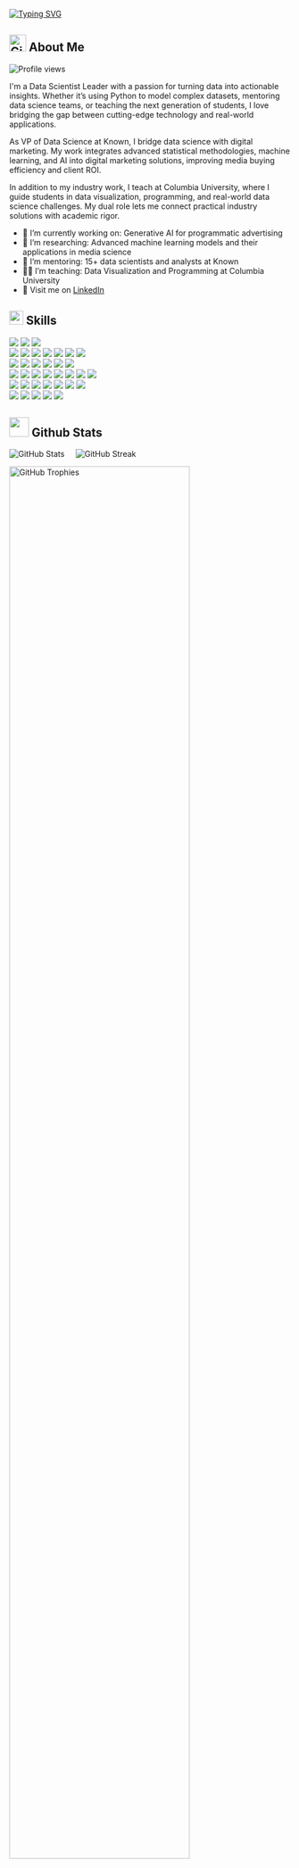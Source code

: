 <a href="https://git.io/typing-svg"><img src="https://readme-typing-svg.demolab.com?font=Roboto+Mono&weight=800&size=30&pause=1000&color=1B5E7B&vCenter=true&repeat=true&width=480&height=40&lines=Hi%2C+I+am+Thomas+Brambor+%F0%9F%91%8B" alt="Typing SVG" /></a>


<!-- <picture><img src = "https://user-images.githubusercontent.com/64439609/213525571-a0b12213-7e89-48df-a45f-153c78f3cf5e.png" width =40px></picture> -->

## <img src="https://github.githubassets.com/images/modules/logos_page/GitHub-Mark.png" alt="GitHub Logo" width="30"/> **About Me**
![Profile views](https://komarev.com/ghpvc/?username=tbrambor&color=blue)

I'm a Data Scientist Leader with a passion for turning data into actionable insights. Whether it’s using Python to model complex datasets, mentoring data science teams, or teaching the next generation of students, I love bridging the gap between cutting-edge technology and real-world applications.

As VP of Data Science at Known, I bridge data science with digital marketing. My work integrates advanced statistical methodologies, machine learning, and AI into digital marketing solutions, improving media buying efficiency and client ROI.

In addition to my industry work, I teach at Columbia University, where I guide students in data visualization, programming, and real-world data science challenges. My dual role lets me connect practical industry solutions with academic rigor.

- 🌱 I’m currently working on: Generative AI for programmatic advertising
- 🔭 I’m researching: Advanced machine learning models and their applications in media science
- 👥 I’m mentoring: 15+ data scientists and analysts at Known
- 🧑‍🏫 I’m teaching: Data Visualization and Programming at Columbia University
- 🔗 Visit me on [LinkedIn](https://www.linkedin.com/in/tbrambor)


## <img src="https://media2.giphy.com/media/QssGEmpkyEOhBCb7e1/giphy.gif?cid=ecf05e47a0n3gi1bfqntqmob8g9aid1oyj2wr3ds3mg700bl&rid=giphy.gif" width ="25"><b> Skills</b>

<p align="left">
  <!-- Programming Languages -->
  <img src="https://img.shields.io/badge/Programming_Languages-F7DF1E?style=flat&logoColor=black" />
  <img src="https://img.shields.io/badge/Python-3776AB?style=flat&logo=python&logoColor=white" />
  <img src="https://img.shields.io/badge/R-276DC3?style=flat&logo=r&logoColor=white" />
  <br>
  <!-- Data Science & Machine Learning -->
  <img src="https://img.shields.io/badge/Data_Science_%26_Machine_Learning-F7DF1E?style=flat&logoColor=black" />
  <img src="https://img.shields.io/badge/PyTorch-EE4C2C?style=flat&logo=pytorch&logoColor=white" />
  <img src="https://img.shields.io/badge/XGBoost-FF6F00?style=flat&logo=xgboost&logoColor=white" />
  <img src="https://img.shields.io/badge/Seaborn-3776AB?style=flat&logo=python&logoColor=white" />
  <img src="https://img.shields.io/badge/Plotly-3F4F75?style=flat&logo=plotly&logoColor=white" />
  <img src="https://img.shields.io/badge/Jupyter-F37626?style=flat&logo=jupyter&logoColor=white" />
  <img src="https://img.shields.io/badge/Streamlit-FF4B4B?style=flat&logo=streamlit&logoColor=white" />
  <br>
  <!-- SQL & Databases -->
  <img src="https://img.shields.io/badge/SQL_%26_Databases-F7DF1E?style=flat&logoColor=black" />
  <img src="https://img.shields.io/badge/PostgreSQL-4169E1?style=flat&logo=postgresql&logoColor=white" />
  <img src="https://img.shields.io/badge/Snowflake-29B5E8?style=flat&logo=snowflake&logoColor=white" />
  <img src="https://img.shields.io/badge/BigQuery-4285F4?style=flat&logo=google-cloud&logoColor=white" />
  <img src="https://img.shields.io/badge/SQLAlchemy-100000?style=flat&logo=sqlalchemy&logoColor=white" />
  <img src="https://img.shields.io/badge/Amazon_Redshift-232F3E?style=flat&logo=amazon-aws&logoColor=white" />
  <br>  
  <!-- R Technologies -->
  <img src="https://img.shields.io/badge/R_Technologies-F7DF1E?style=flat&logoColor=black" />
  <img src="https://img.shields.io/badge/ggplot2-2D3E50?style=flat&logo=ggplot2&logoColor=white" />
  <img src="https://img.shields.io/badge/dplyr-276DC3?style=flat&logo=r&logoColor=white" />
  <img src="https://img.shields.io/badge/Shiny-276DC3?style=flat&logo=r&logoColor=white" />
  <img src="https://img.shields.io/badge/Tidyverse-276DC3?style=flat&logo=r&logoColor=white" />
  <img src="https://img.shields.io/badge/leaflet-199900?style=flat&logo=r&logoColor=white" />
  <img src="https://img.shields.io/badge/tmap-276DC3?style=flat&logo=r&logoColor=white" />
  <img src="https://img.shields.io/badge/highcharter-FF5733?style=flat&logo=r&logoColor=white" />

  <br>  
  <!-- DevOps & Cloud -->
  <img src="https://img.shields.io/badge/DevOps_%26_Cloud-F7DF1E?style=flat&logoColor=black" />
  <img src="https://img.shields.io/badge/Docker-2496ED?style=flat&logo=docker&logoColor=white" />
  <img src="https://img.shields.io/badge/Airflow-017CEE?style=flat&logo=apache-airflow&logoColor=white" />
  <img src="https://img.shields.io/badge/AWS-232F3E?style=flat&logo=amazon-aws&logoColor=white" />
  <img src="https://img.shields.io/badge/Google_Cloud-4285F4?style=flat&logo=google-cloud&logoColor=white" />
  <img src="https://img.shields.io/badge/Poetry-60A5FA?style=flat&logo=poetry&logoColor=white" />
  <img src="https://img.shields.io/badge/Pytest-0A9EDC?style=flat&logo=pytest&logoColor=white" />
  <br>  
  <!-- Web Technologies -->
  <img src="https://img.shields.io/badge/Web_Technologies-F7DF1E?style=flat&logoColor=black" />
  <img src="https://img.shields.io/badge/HTML5-E34F26?style=flat&logo=html5&logoColor=white" />
  <img src="https://img.shields.io/badge/CSS3-1572B6?style=flat&logo=css3&logoColor=white" />
  <img src="https://img.shields.io/badge/D3.js-F9A03C?style=flat&logo=d3.js&logoColor=white" />
  <img src="https://img.shields.io/badge/JavaScript-F7DF1E?style=flat&logo=javascript&logoColor=black" />
</p>

## <img src="https://media.giphy.com/media/iY8CRBdQXODJSCERIr/giphy.gif" width="35"><b> Github Stats </b>

<!-- Github Stats -->
<p align="left" style="display: flex; flex-wrap: wrap; gap: 10px;">
  <!-- GitHub Stats -->
  <img src="https://github-readme-stats.vercel.app/api?username=tbrambor&show_icons=true&count_private=true&include_all_commits=true&hide_rank=true&theme=vue&hide_border=true" alt="GitHub Stats" style="margin-right: 10px;" />

  <!-- GitHub Streak -->
  <img src="https://streak-stats.demolab.com/?user=tbrambor&theme=vue&hide_border=true" alt="GitHub Streak" />
</p>

<p align="left">
  <!-- GitHub Trophies -->
  <a href="https://github.com/ryo-ma/github-profile-trophy">
    <img src="https://github-profile-trophy.vercel.app/?username=tbrambor&theme=vue&no-frame=true&row=1&column=6" alt="GitHub Trophies" width="80%" />
  </a>
</p>

---

## <img src="https://media.giphy.com/media/94hx08EuLgWgmN0J02/giphy.gif" width="35"><b> Accomplishments </b>

**Publications**:  

- Brambor, Thomas, Agustin Goenaga, Johannes Lindvall, and Jan Teorell (2020). "The Lay of the Land: Information Capacity and the Modern State." *Comparative Political Studies* 53 (2), 175–213. [doi.org/10.1177/0010414019843432](https://doi.org/10.1177/0010414019843432)

- Brambor, Thomas, and Johannes Lindvall (2018). "The Ideology of Heads of Government, 1870–2012." *European Political Studies* 17, 211–222. [doi.org/10.1057/s41304-017-0124-9](https://doi.org/10.1057/s41304-017-0124-9)

- Brambor, Thomas, Albertus Michael, & Ricardo Ceneviva (2018). "Land Inequality and Rural Unrest: Theory and Evidence from Brazil." *Journal of Conflict Resolution* 62(3), 557–596. [doi.org/10.1177/0022002716654970](https://doi.org/10.1177/0022002716654970)

- Brambor, Thomas and Ricardo Ceneviva (2012). "Reeleição e Continuísmo nos Municípios Brasileiros." *Novos Estudos - CEBRAP*, no. 93: 09–21. [doi.org/10.1590/S0101-33002012000200002](https://doi.org/10.1590/S0101-33002012000200002)

- Brambor, Thomas, Clark, William R., & Golder, Matt (2007). "Are African party systems different?" *Electoral Studies* 26(2), 315-323. [doi.org/10.1016/j.electstud.2006.06.011](https://doi.org/10.1016/j.electstud.2006.06.011)

- Brambor, Thomas, Clark, William R., & Golder, Matt (2006). "Understanding Interaction Models: Improving Empirical Analysis." *Political Analysis* 14(1): 63-82. [doi.org/10.1093/pan/mpi014](https://doi.org/10.1093/pan/mpi014)

**Education**:  
  - Ph.D. in Political Science (Stanford)  
  - M.A. in Economics (Stanford)  
  - B.A. in Economics & Political Science (NYU)

**Languages**:  
  - English (Native or Bilingual)  
  - German (Native or Bilingual)  
  - Portuguese (Limited Working)


